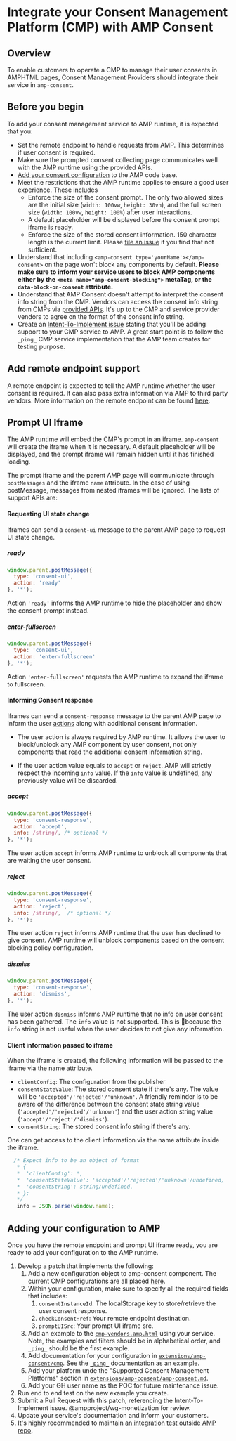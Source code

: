 # Integrate your Consent Management Platform (CMP) with AMP Consent

## Overview
To enable customers to operate a CMP to manage their user consents in AMPHTML pages, Consent Management Providers should integrate their service in `amp-consent`.

## Before you begin

To add your consent management service to AMP runtime, it is expected that you:
* Set the remote endpoint to handle requests from AMP. This determines if user consent is required.
* Make sure the prompted consent collecting page communicates well with the AMP runtime using the provided APIs.
* [Add your consent configuration](#adding-your-configuration-to-amp) to the AMP code base.
* Meet the restrictions that the AMP runtime applies to ensure a good user experience. These includes
    * Enforce the size of the consent prompt. The only two allowed sizes are the initial size (`width: 100vw`, `height: 30vh`), and the full screen size (`width: 100vw`, `height: 100%`) after user interactions.
    * A default placeholder will be displayed before the consent prompt iframe is ready.
    * Enforce the size of the stored consent information. 150 character length is the current limit. Please [file an issue](https://github.com/ampproject/amphtml/issues/new) if you find that not sufficient.
* Understand that including `<amp-consent type='yourName'></amp-consent>` on the page won't block any components by default. **Please make sure to inform your service users to block AMP components either by the `<meta name="amp-consent-blocking">` metaTag, or the `data-block-on-consent` attribute.**
* Understand that AMP Consent doesn't attempt to interpret the consent info string from the CMP. Vendors can access the consent info string from CMPs via [provided APIs](https://github.com/ampproject/amphtml/blob/master/ads/README.md#amp-consent-integration). It's up to the CMP and service provider vendors to agree on the format of the consent info string.
* Create an [Intent-To-Implement issue](../../CONTRIBUTING.md#contributing-features) stating that you'll be adding support to your CMP service to AMP. A great start point is to follow the `_ping_` CMP service implementation that the AMP team creates for testing purpose.

## Add remote endpoint support
A remote endpoint is expected to tell the AMP runtime whether the user consent is required. It can also pass extra information via AMP to third party vendors. More information on the remote endpoint can be found [here](https://github.com/ampproject/amphtml/blob/master/extensions/amp-consent/amp-consent.md#checkconsenthref).

## Prompt UI Iframe
The AMP runtime will embed the CMP's prompt in an iframe. `amp-consent` will create the iframe when it is necessary. A default placeholder will be displayed, and the prompt iframe will remain hidden until it has finished loading.

The prompt iframe and the parent AMP page will communicate through `postMessages` and the iframe `name` attribute. In the case of using postMessage, messages from nested iframes will be ignored. The lists of support APIs are:

#### Requesting UI state change
Iframes can send a `consent-ui` message to the parent AMP page to request UI state change.

##### ready

``` javascript
window.parent.postMessage({
  type: 'consent-ui',
  action: 'ready'
}, '*');
```

Action `'ready'` informs the AMP runtime to hide the placeholder and show the consent prompt instead.

##### enter-fullscreen
``` javascript
window.parent.postMessage({
  type: 'consent-ui',
  action: 'enter-fullscreen'
}, '*');
```

Action `'enter-fullscreen'` requests the AMP runtime to expand the iframe to fullscreen.

#### Informing Consent response
Iframes can send a `consent-response` message to the parent AMP page to inform the user [actions](https://github.com/ampproject/amphtml/blob/master/extensions/amp-consent/amp-consent.md#prompt-actions) along with additional consent information.

* The user action is always required by AMP runtime. It allows the user to block/unblock any AMP component by user consent, not only components that read the additional consent information string.


* If the user action value equals to `accept` or `reject`. AMP will strictly respect the incoming `info` value. If the `info` value is undefined, any previously value will be discarded.


##### accept

``` javascript
window.parent.postMessage({
  type: 'consent-response',
  action: 'accept',
  info: /string/, /* optional */
}, '*');
```

The user action `accept` informs AMP runtime to unblock all components that are waiting the user consent.

##### reject

``` javascript
window.parent.postMessage({
  type: 'consent-response',
  action: 'reject',
  info: /string/,  /* optional */
}, '*');
```

The user action `reject` informs AMP runtime that the user has declined to give consent. AMP runtime will unblock components based on the consent blocking policy configuration.


##### dismiss
``` javascript
window.parent.postMessage({
  type: 'consent-response',
  action: 'dismiss',
}, '*');
```

The user action `dismiss` informs AMP runtime that no info on user consent has been gathered. The `info` value is not supported. This is because the `info` string is not useful when the user decides to not give any information.


#### Client information passed to iframe
When the iframe is created, the following information will be passed to the iframe via the name attribute.
* `clientConfig`: The configuration from the publisher
* `consentStateValue`: The stored consent state if there's any. The value will be `'accepted'/'rejected'/'unknown'`. A friendly reminder is to be aware of the difference between the consent state string value (`'accepted'/'rejected'/'unknown'`) and the user action string value (`'accept'/'reject'/'dismiss'`).
* `consentString`: The stored consent info string if there's any.

One can get access to the client information via the name attribute inside the iframe.
``` javascript
  /* Expect info to be an object of format
   * {
   *  'clientConfig': *,
   *  'consentStateValue': 'accepted'/'rejected'/'unknown'/undefined,
   *  'consentString': string/undefined,
   * };
   */
   info = JSON.parse(window.name);
```

## Adding your configuration to AMP
Once you have the remote endpoint and prompt UI iframe ready, you are ready to add your configuration to the AMP runtime.
1. Develop a patch that implements the following:
    1. Add a new configuration object to amp-consent component. The current CMP configurations are all placed [here](https://github.com/ampproject/amphtml/blob/master/extensions/amp-consent/0.1/cmps.js).
    1. Within your configuration, make sure to specify all the required fields that includes:
        1. `consentInstanceId`: The localStorage key to store/retrieve the user consent response.
        1. `checkConsentHref`: Your remote endpoint destination.
        1. `promptUISrc`: Your prompt UI iframe src.
    1. Add an example to the [`cmp-vendors.amp.html`](../../examples/cmp-vendors.amp.html) using your service. Note, the examples and filters should be in alphabetical order, and `_ping_` should be the first example.
    1. Add documentation for your configuration in [`extensions/amp-consent/cmp`](./cmps). See the [`_ping_`](./cmps/_ping_.md) documentation as an example.
    1. Add your platform unde the "Supported Consent Management Platforms" section in [`extensions/amp-consent/amp-consent.md`](./amp-consent.md).
    1. Add your GH user name as the POC for future maintenance issue.
1. Run end to end test on the new example you create.
1. Submit a Pull Request with this patch, referencing the Intent-To-Implement issue. @ampproject/wg-monetization for review.
1. Update your service's documentation and inform your customers.
1. It's highly recommended to maintain [an integration test outside AMP repo](../../3p/README.md#adding-proper-integration-tests).
